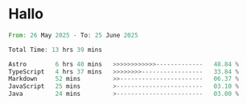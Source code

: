 # Hallo
<!--START_SECTION:waka-->

```rust
From: 26 May 2025 - To: 25 June 2025

Total Time: 13 hrs 39 mins

Astro        6 hrs 40 mins   >>>>>>>>>>>>-------------   48.84 %
TypeScript   4 hrs 37 mins   >>>>>>>>-----------------   33.84 %
Markdown     52 mins         >>-----------------------   06.37 %
JavaScript   25 mins         >------------------------   03.10 %
Java         24 mins         >------------------------   03.00 %
```

<!--END_SECTION:waka-->
